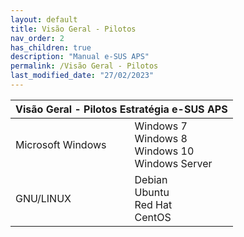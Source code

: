 ```yaml
---
layout: default
title: Visão Geral - Pilotos
nav_order: 2
has_children: true
description: "Manual e-SUS APS"
permalink: /Visão Geral - Pilotos
last_modified_date: "27/02/2023"
---
```


<link rel="stylesheet" href="https://stackpath.bootstrapcdn.com/bootstrap/4.1.3/css/bootstrap.min.css" integrity="sha384-MCw98/SFnGE8fJT3GXwEOngsV7Zt27NXFoaoApmYm81iuXoPkFOJwJ8ERdknLPMO" crossorigin="anonymous">

<script src="https://code.jquery.com/jquery-3.3.1.slim.min.js" integrity="sha384-q8i/X+965DzO0rT7abK41JStQIAqVgRVzpbzo5smXKp4YfRvH+8abtTE1Pi6jizo" crossorigin="anonymous"></script>
<script src="https://cdnjs.cloudflare.com/ajax/libs/popper.js/1.14.3/umd/popper.min.js" integrity="sha384-ZMP7rVo3mIykV+2+9J3UJ46jBk0WLaUAdn689aCwoqbBJiSnjAK/l8WvCWPIPm49" crossorigin="anonymous"></script>
<script src="https://stackpath.bootstrapcdn.com/bootstrap/4.1.3/js/bootstrap.min.js" integrity="sha384-ChfqqxuZUCnJSK3+MXmPNIyE6ZbWh2IMqE241rYiqJxyMiZ6OW/JmZQ5stwEULTy" crossorigin="anonymous"></script>

<table class="table table-striped">
  <thead class="thead-dark">
    <tr>
      <th style ="text-align:center;" scope="col" colspan="2">Visão Geral - Pilotos Estratégia e-SUS APS</th>            
    </tr>
  </thead>

  <tbody>
    <tr>
      <td>Microsoft Windows</td>
      <td>
		Windows 7<br>
		Windows 8<br>
		Windows 10<br>
		Windows Server<br>
	  </td>      
    </tr>   
     <tr>      
      <td>GNU/LINUX</td>
      <td>
		Debian<br>
		Ubuntu<br>
		Red Hat<br>
		CentOS<br>
	  </td>      
    </tr>
     
  </tbody>
</table>